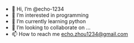 - 👋 Hi, I’m @echo-1234
- 👀 I’m interested in programming
- 🌱 I’m currently learning python 
- 💞️ I’m looking to collaborate on ...
- 📫 How to reach me echo.zhou1234@gmail.com

<!---
echo-1234/echo-1234 is a ✨ special ✨ repository because its `README.md` (this file) appears on your GitHub profile.
You can click the Preview link to take a look at your changes.
--->

